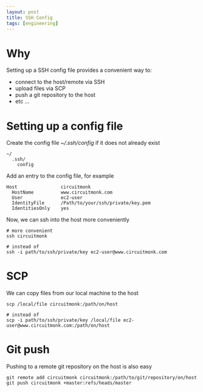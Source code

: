 ```yaml
---
layout: post
title: SSH Config
tags: [engineering]
---
```


# Why

Setting up a SSH config file provides a convenient way to:

- connect to the host/remote via SSH
- upload files via SCP
- push a git repository to the host
- etc ...

# Setting up a config file

Create the config file *~/.ssh/config* if it does not already exist

```shell
~/
  .ssh/
    config
```

Add an entry to the config file, for example

```shell
Host                circuitmonk
  HostName          www.circuitmonk.com
  User              ec2-user
  IdentityFile      /Path/to/your/ssh/private/key.pem
  IdentitiesOnly    yes
```

Now, we can ssh into the host more conveniently

```shell
# more convenient
ssh circuitmonk

# instead of
ssh -i path/to/ssh/private/key ec2-user@www.circuitmonk.com
```

# SCP

We can copy files from our local machine to the host

```shell
scp /local/file circuitmonk:/path/on/host

# instead of
scp -i path/to/ssh/private/key /local/file ec2-user@www.circuitmonk.com:/path/on/host
```

# Git push

Pushing to a remote git repository on the host is also easy

```shell
git remote add circuitmonk circuitmonk:/path/to/git/repository/on/host
git push circuitmonk +master:refs/heads/master
```
